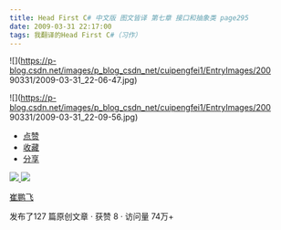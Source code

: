 ```yaml
---
title: Head First C# 中文版 图文皆译 第七章 接口和抽象类 page295
date: 2009-03-31 22:17:00
tags: 我翻译的Head First C#（习作）
---
```

![](https://p-blog.csdn.net/images/p_blog_csdn_net/cuipengfei1/EntryImages/200
90331/2009-03-31_22-06-47.jpg)

![](https://p-blog.csdn.net/images/p_blog_csdn_net/cuipengfei1/EntryImages/200
90331/2009-03-31_22-09-56.jpg)

  * [ 点赞  ](javascript:;)
  * [ 收藏  ](javascript:;)
  * [ 分享 ](javascript:;)

[ ![](https://profile.csdnimg.cn/5/2/5/3_cuipengfei1)
![](https://g.csdnimg.cn/static/user-reg-year/1x/11.png)
](https://blog.csdn.net/cuipengfei1)

[ 崔鹏飞 ](https://blog.csdn.net/cuipengfei1)

发布了127 篇原创文章  ·  获赞 8  ·  访问量 74万+

